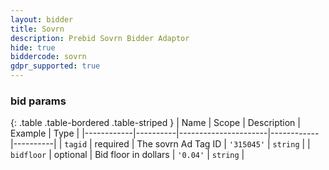 ```yaml
---
layout: bidder
title: Sovrn
description: Prebid Sovrn Bidder Adaptor
hide: true
biddercode: sovrn
gdpr_supported: true
---
```




### bid params

{: .table .table-bordered .table-striped }
| Name       | Scope    | Description          | Example    | Type     |
|------------|----------|----------------------|------------|----------|
| `tagid`    | required | The sovrn Ad Tag ID  | `'315045'` | `string` |
| `bidfloor` | optional | Bid floor in dollars | `'0.04'`   | `string` |
